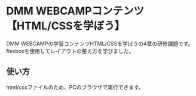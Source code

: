 # DMM WEBCAMPコンテンツ【HTML/CSSを学ぼう】
DMM WEBCAMPの学習コンテンツHTML/CSSを学ぼうの4章の研修課題です。  
flexboxを使用してレイアウトの整え方を学びました。
## 使い方
html/cssファイルのため、PCのブラウザで実行できます。
